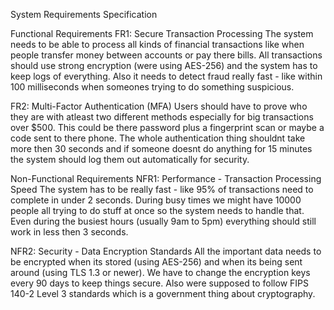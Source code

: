 System Requirements Specification

Functional Requirements
FR1: Secure Transaction Processing
The system needs to be able to process all kinds of financial transactions like when people transfer money between accounts or pay there bills. All transactions should use strong encryption (were using AES-256) and the system has to keep logs of everything. Also it needs to detect fraud really fast - like within 100 milliseconds when someones trying to do something suspicious.

FR2: Multi-Factor Authentication (MFA)
Users should have to prove who they are with atleast two different methods especially for big transactions over $500. This could be there password plus a fingerprint scan or maybe a code sent to there phone. The whole authentication thing shouldnt take more then 30 seconds and if someone doesnt do anything for 15 minutes the system should log them out automatically for security.



Non-Functional Requirements
NFR1: Performance - Transaction Processing Speed
The system has to be really fast - like 95% of transactions need to complete in under 2 seconds. During busy times we might have 10000 people all trying to do stuff at once so the system needs to handle that. Even during the busiest hours (usually 9am to 5pm) everything should still work in less then 3 seconds.

NFR2: Security - Data Encryption Standards
All the important data needs to be encrypted when its stored (using AES-256) and when its being sent around (using TLS 1.3 or newer). We have to change the encryption keys every 90 days to keep things secure. Also were supposed to follow FIPS 140-2 Level 3 standards which is a government thing about cryptography.
